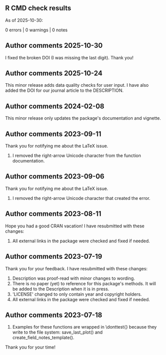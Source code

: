 ## R CMD check results

As of 2025-10-30: 

0 errors | 0 warnings | 0 notes




## Author comments 2025-10-30

I fixed the broken DOI (I was missing the last digit). Thank you!


## Author comments 2025-10-24

This minor release adds data quality checks for user input. I have also added the DOI for our journal article to the DESCRIPTION.


## Author comments 2024-02-08

This minor release only updates the package's documentation and vignette.


## Author comments 2023-09-11

Thank you for notifying me about the LaTeX issue.

1. I removed the right-arrow Unicode character from the function documentation.


## Author comments 2023-09-06

Thank you for notifying me about the LaTeX issue.

1. I removed the right-arrow Unicode character that created the error.



## Author comments 2023-08-11

Hope you had a good CRAN vacation! I have resubmitted with these changes:

1. All external links in the package were checked and fixed if needed.



## Author comments 2023-07-19

Thank you for your feedback. I have resubmitted with these changes:

1. Description was proof-read with minor changes to wording.
2. There is no paper (yet) to reference for this package's methods. It will be added to the Description when it is in press.
3. 'LICENSE' changed to only contain year and copyright holders.
4. All external links in the package were checked and fixed if needed.



## Author comments 2023-07-18

1. Examples for these functions are wrapped in \donttest{} because they write to the file system: save_last_plot() and create_field_notes_template().

Thank you for your time!

